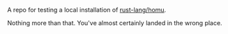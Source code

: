 A repo for testing a local installation of [rust-lang/homu](https://github.com/rust-lang/homu).

Nothing more than that. You've almost certainly landed in the wrong place.
